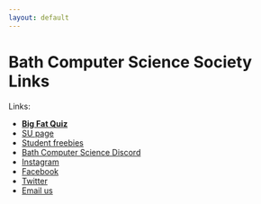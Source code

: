 ```yaml
---
layout: default
---
```


# Bath Computer Science Society Links

Links:

- **[Big Fat Quiz](https://bfq.bcss.website/)**
- [SU page](https://www.thesubath.com/bcss/)
- [Student freebies](https://docs.google.com/document/d/1NFGVWmWMrlRKjpWRIsKL4RPe6lG3TP3g/edit?usp=drivesdk&ouid=103084223961007433008&rtpof=true&sd=true)
- [Bath Computer Science Discord](https://discord.gg/gDYbrpK)
- [Instagram](https://www.instagram.com/bathcompsci)
- [Facebook](https://www.facebook.com/bathcompsci/)
- [Twitter](https://twitter.com/bathcss?lang=en)
- [Email us](mailto:su-bcss@bath.ac.uk)

